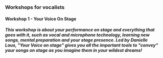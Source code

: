 ### Workshops for vocalists
#### Workshop 1 - Your Voice On Stage
##### This workshop is about your performance on stage and everything that goes with it, such as vocal and microphone technology, learning new songs, mental preparation and your stage presence. Led by **Danielle Lous**, "Your Voice on stage" gives you all the important tools to "convey" your songs on stage as you imagine them in your wildest dreams!
